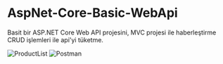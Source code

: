 # AspNet-Core-Basic-WebApi
Basit bir ASP.NET Core Web API projesini, MVC projesi ile haberleştirme CRUD işlemleri ile api'yi tüketme.

![ProductList](https://user-images.githubusercontent.com/57464067/115956312-cb0cd480-a504-11eb-89e2-fd27ad0660db.png)
![Postman](https://user-images.githubusercontent.com/57464067/115956307-c9dba780-a504-11eb-9f01-95874a25c659.png)
